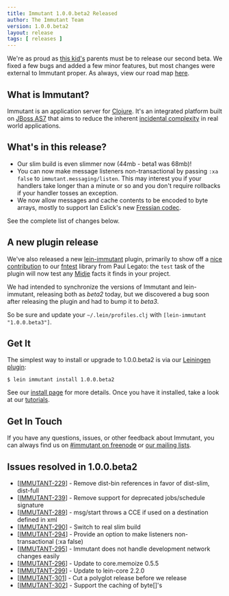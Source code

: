 ```yaml
---
title: Immutant 1.0.0.beta2 Released
author: The Immutant Team
version: 1.0.0.beta2
layout: release
tags: [ releases ]
---
```


[Fressian codec]: https://github.com/vitalreactor/immutant-fressian
[fntest]: https://github.com/immutant/fntest
[lein-immutant]: https://github.com/immutant/lein-immutant

We're as proud as
[this kid's](http://www.youtube.com/watch?v=CQoE4bnpBCk) parents must
be to release our second beta. We fixed a few bugs and added a few
minor features, but most changes were external to Immutant proper. As
always, view our road map
[here](https://issues.jboss.org/browse/IMMUTANT).

## What is Immutant?

Immutant is an application server for [Clojure](http://clojure.org).
It's an integrated platform built on
[JBoss AS7](http://www.jboss.org/as7) that aims to reduce the inherent
[incidental complexity](http://en.wikipedia.org/wiki/Accidental_complexity)
in real world applications.

## What's in this release?

* Our slim build is even slimmer now (44mb - beta1 was 68mb)!
* You can now make message listeners non-transactional by passing `:xa
  false` to `immutant.messaging/listen`. This may interest you if your
  handlers take longer than a minute or so and you don't require
  rollbacks if your handler tosses an exception.
* We now allow messages and cache contents to be encoded to byte
  arrays, mostly to support Ian Eslick's new [Fressian codec].

See the complete list of changes below.

## A new plugin release

We've also released a new [lein-immutant] plugin, primarily to show off
a
[nice contribution](https://github.com/immutant/fntest/commits?author=pjlegato)
to our [fntest] library from Paul Legato: the `test` task of the
plugin will now test any [Midje](https://github.com/marick/Midje)
facts it finds in your project.

We had intended to synchronize the versions of Immutant and
lein-immutant, releasing both as *beta2* today, but we discovered a
bug soon after releasing the plugin and had to bump it to *beta3*.

So be sure and update your `~/.lein/profiles.clj` with
`[lein-immutant "1.0.0.beta3"]`.

## Get It

The simplest way to install or upgrade to 1.0.0.beta2 is via our
[Leiningen plugin](https://clojars.org/lein-immutant):

    $ lein immutant install 1.0.0.beta2

See our [install page](/install/) for more details. Once you have it
installed, take a look at our [tutorials](/tutorials/).

## Get In Touch

If you have any questions, issues, or other feedback about Immutant,
you can always find us on [#immutant on freenode](/community/) or
[our mailing lists](/community/mailing_lists). 

## Issues resolved in 1.0.0.beta2

<ul>
<li>[<a href='https://issues.jboss.org/browse/IMMUTANT-229'>IMMUTANT-229</a>] -         Remove dist-bin references in favor of dist-slim, dist-full</li>
<li>[<a href='https://issues.jboss.org/browse/IMMUTANT-239'>IMMUTANT-239</a>] -         Remove support for deprecated jobs/schedule signature</li>
<li>[<a href='https://issues.jboss.org/browse/IMMUTANT-289'>IMMUTANT-289</a>] -         msg/start throws a CCE if used on a destination defined in xml</li>
<li>[<a href='https://issues.jboss.org/browse/IMMUTANT-290'>IMMUTANT-290</a>] -         Switch to real slim build</li>
<li>[<a href='https://issues.jboss.org/browse/IMMUTANT-294'>IMMUTANT-294</a>] -         Provide an option to make listeners non-transactional (:xa false)</li>
<li>[<a href='https://issues.jboss.org/browse/IMMUTANT-295'>IMMUTANT-295</a>] -         Immutant does not handle development network changes easily</li>
<li>[<a href='https://issues.jboss.org/browse/IMMUTANT-296'>IMMUTANT-296</a>] -         Update to core.memoize 0.5.5</li>
<li>[<a href='https://issues.jboss.org/browse/IMMUTANT-299'>IMMUTANT-299</a>] -         Update to lein-core 2.2.0</li>
<li>[<a href='https://issues.jboss.org/browse/IMMUTANT-301'>IMMUTANT-301</a>] -         Cut a polyglot release before we release</li>
<li>[<a href='https://issues.jboss.org/browse/IMMUTANT-302'>IMMUTANT-302</a>] -         Support the caching of byte[]&#39;s</li>
</ul>

